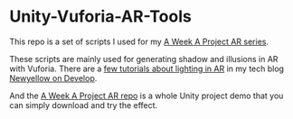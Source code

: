# Unity-Vuforia-AR-Tools

  This repo is a set of scripts I used for my [A Week A Project AR series](https://www.youtube.com/channel/UCX0TLPomkX3gjC_ulJZGIXQ).

  These scripts are mainly used for generating shadow and illusions in AR with Vuforia. There are a [few tutorials about lighting in AR](http://newyellowdev-en.blogspot.tw/2017/04/ar-light-and-shadow-with-projector.html) in my tech blog [Newyellow on Develop](http://newyellowdev-en.blogspot.tw/).
  
  And the [A Week A Project AR repo](https://github.com/newyellow/A-Week-A-Project-AR) is a whole Unity project demo that you can simply download and try the effect.

